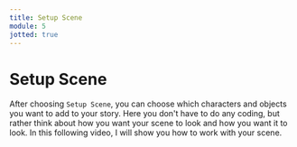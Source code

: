 ```yaml
---
title: Setup Scene
module: 5
jotted: true
---
```


# Setup Scene

After choosing `Setup Scene`, you can choose which characters and objects you want to add to your story.  Here you don't have to do any coding, but rather think about how you want your scene to look and how you want it to look.  In this following video, I will show you how to work with your scene.

<!-- video here -->
<iframe width="560" height="315" src="hhttps://umontana.zoom.us/recording/share/bwIgDPbibbhhN6VA5WReJ1HLZz_6c6-ziTce-fW0gpmwIumekTziMw" frameborder="0" allow="accelerometer; autoplay; encrypted-media; gyroscope; picture-in-picture" allowfullscreen></iframe>